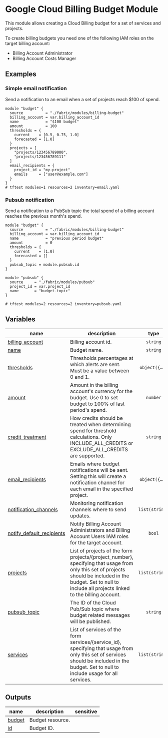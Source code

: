 # Google Cloud Billing Budget Module

This module allows creating a Cloud Billing budget for a set of services and projects.

To create billing budgets you need one of the following IAM roles on the target billing account:

* Billing Account Administrator
* Billing Account Costs Manager

## Examples

### Simple email notification

Send a notification to an email when a set of projects reach $100 of spend.

```hcl
module "budget" {
  source          = "./fabric/modules/billing-budget"
  billing_account = var.billing_account_id
  name            = "$100 budget"
  amount          = 100
  thresholds = {
    current    = [0.5, 0.75, 1.0]
    forecasted = [1.0]
  }
  projects = [
    "projects/123456789000",
    "projects/123456789111"
  ]
  email_recipients = {
    project_id = "my-project"
    emails     = ["user@example.com"]
  }
}
# tftest modules=1 resources=2 inventory=email.yaml
```

### Pubsub notification

Send a notification to a PubSub topic the total spend of a billing account reaches the previous month's spend.


```hcl
module "budget" {
  source          = "./fabric/modules/billing-budget"
  billing_account = var.billing_account_id
  name            = "previous period budget"
  amount          = 0
  thresholds = {
    current    = [1.0]
    forecasted = []
  }
  pubsub_topic = module.pubsub.id
}

module "pubsub" {
  source     = "./fabric/modules/pubsub"
  project_id = var.project_id
  name       = "budget-topic"
}

# tftest modules=2 resources=2 inventory=pubsub.yaml
```
<!-- BEGIN TFDOC -->

## Variables

| name | description | type | required | default |
|---|---|:---:|:---:|:---:|
| [billing_account](variables.tf#L23) | Billing account id. | <code>string</code> | ✓ |  |
| [name](variables.tf#L50) | Budget name. | <code>string</code> | ✓ |  |
| [thresholds](variables.tf#L85) | Thresholds percentages at which alerts are sent. Must be a value between 0 and 1. | <code title="object&#40;&#123;&#10;  current    &#61; list&#40;number&#41;&#10;  forecasted &#61; list&#40;number&#41;&#10;&#125;&#41;">object&#40;&#123;&#8230;&#125;&#41;</code> | ✓ |  |
| [amount](variables.tf#L17) | Amount in the billing account's currency for the budget. Use 0 to set budget to 100% of last period's spend. | <code>number</code> |  | <code>0</code> |
| [credit_treatment](variables.tf#L28) | How credits should be treated when determining spend for threshold calculations. Only INCLUDE_ALL_CREDITS or EXCLUDE_ALL_CREDITS are supported. | <code>string</code> |  | <code>&#34;INCLUDE_ALL_CREDITS&#34;</code> |
| [email_recipients](variables.tf#L41) | Emails where budget notifications will be sent. Setting this will create a notification channel for each email in the specified project. | <code title="object&#40;&#123;&#10;  project_id &#61; string&#10;  emails     &#61; list&#40;string&#41;&#10;&#125;&#41;">object&#40;&#123;&#8230;&#125;&#41;</code> |  | <code>null</code> |
| [notification_channels](variables.tf#L55) | Monitoring notification channels where to send updates. | <code>list&#40;string&#41;</code> |  | <code>null</code> |
| [notify_default_recipients](variables.tf#L61) | Notify Billing Account Administrators and Billing Account Users IAM roles for the target account. | <code>bool</code> |  | <code>false</code> |
| [projects](variables.tf#L67) | List of projects of the form projects/{project_number}, specifying that usage from only this set of projects should be included in the budget. Set to null to include all projects linked to the billing account. | <code>list&#40;string&#41;</code> |  | <code>null</code> |
| [pubsub_topic](variables.tf#L73) | The ID of the Cloud Pub/Sub topic where budget related messages will be published. | <code>string</code> |  | <code>null</code> |
| [services](variables.tf#L79) | List of services of the form services/{service_id}, specifying that usage from only this set of services should be included in the budget. Set to null to include usage for all services. | <code>list&#40;string&#41;</code> |  | <code>null</code> |

## Outputs

| name | description | sensitive |
|---|---|:---:|
| [budget](outputs.tf#L17) | Budget resource. |  |
| [id](outputs.tf#L22) | Budget ID. |  |

<!-- END TFDOC -->

